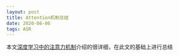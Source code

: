 ```yaml
---
layout: post
title: Attention机制总结
date: 2020-06-06
tags: ASR    
---
```


本文[深度学习中的注意力机制](https://blog.csdn.net/qq_40027052/article/details/78421155)介绍的很详细，在此文的基础上进行总结
